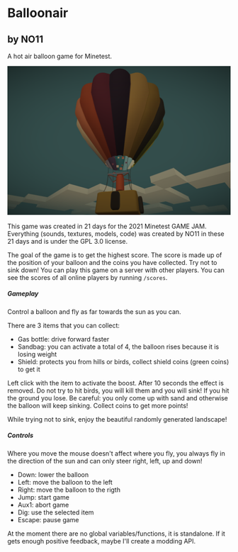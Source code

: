 # Balloonair
## by NO11

A hot air balloon game for Minetest.

![screenshot](https://github.com/NO411/Balloonair/blob/main/screenshot.png)

This game was created in 21 days for the 2021 Minetest GAME JAM.
Everything (sounds, textures, models, code) was created by NO11 in these 21 days and is under the GPL 3.0 license.

The goal of the game is to get the highest score. The score is made up of the position of your balloon and the coins you have collected.
Try not to sink down!
You can play this game on a server with other players. You can see the scores of all online players by running `/scores`. 

##### Gameplay

Control a balloon and fly as far towards the sun as you can.

There are 3 items that you can collect:

* Gas bottle: drive forward faster
* Sandbag: you can activate a total of 4, the balloon rises because it is losing weight
* Shield: protects you from hills or birds, collect shield coins (green coins) to get it

Left click with the item to activate the boost. After 10 seconds the effect is removed.
Do not try to hit birds, you will kill them and you will sink! If you hit the ground you lose. Be careful: you only come up with sand and otherwise the balloon will keep sinking.
Collect coins to get more points!

While trying not to sink, enjoy the beautiful randomly generated landscape!

##### Controls

Where you move the mouse doesn't affect where you fly, you always fly in the direction of the sun and can only steer right, left, up and down!

* Down: lower the balloon
* Left: move the balloon to the left
* Right: move the balloon to the rigth
* Jump: start game
* Aux1: abort game
* Dig: use the selected item
* Escape: pause game

At the moment there are no global variables/functions, it is standalone.
If it gets enough positive feedback, maybe I'll create a modding API.
